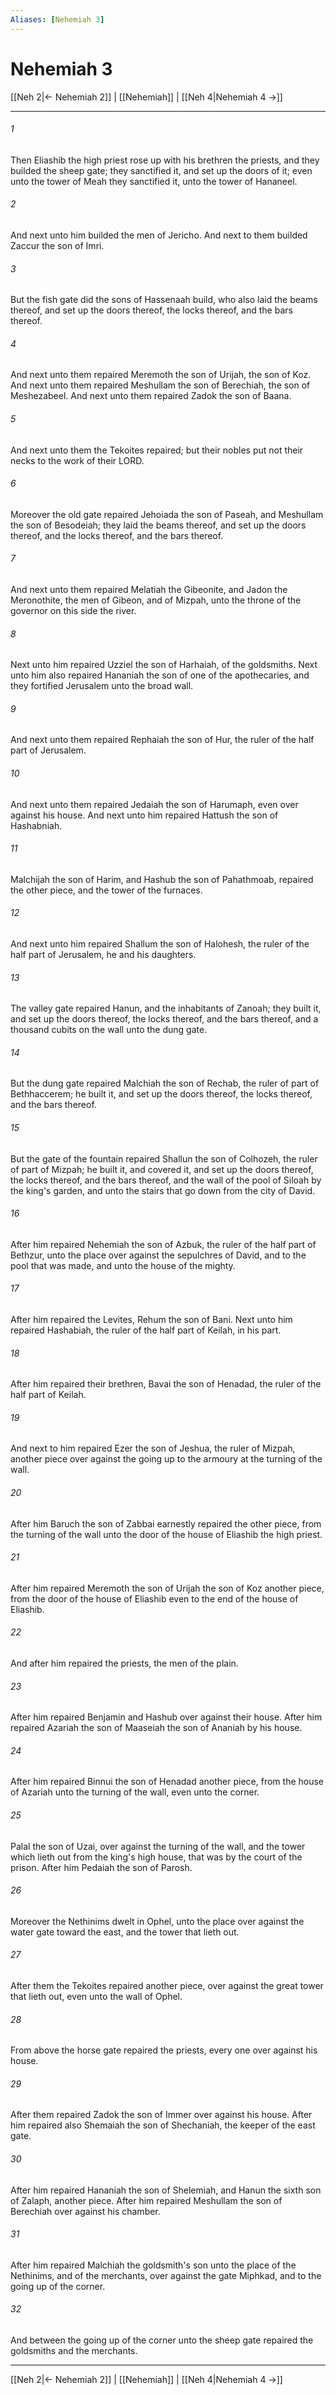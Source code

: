 ```yaml
---
Aliases: [Nehemiah 3]
---
```

# Nehemiah 3

[[Neh 2|← Nehemiah 2]] | [[Nehemiah]] | [[Neh 4|Nehemiah 4 →]]
***



###### 1 
Then Eliashib the high priest rose up with his brethren the priests, and they builded the sheep gate; they sanctified it, and set up the doors of it; even unto the tower of Meah they sanctified it, unto the tower of Hananeel. 

###### 2 
And next unto him builded the men of Jericho. And next to them builded Zaccur the son of Imri. 

###### 3 
But the fish gate did the sons of Hassenaah build, who also laid the beams thereof, and set up the doors thereof, the locks thereof, and the bars thereof. 

###### 4 
And next unto them repaired Meremoth the son of Urijah, the son of Koz. And next unto them repaired Meshullam the son of Berechiah, the son of Meshezabeel. And next unto them repaired Zadok the son of Baana. 

###### 5 
And next unto them the Tekoites repaired; but their nobles put not their necks to the work of their LORD. 

###### 6 
Moreover the old gate repaired Jehoiada the son of Paseah, and Meshullam the son of Besodeiah; they laid the beams thereof, and set up the doors thereof, and the locks thereof, and the bars thereof. 

###### 7 
And next unto them repaired Melatiah the Gibeonite, and Jadon the Meronothite, the men of Gibeon, and of Mizpah, unto the throne of the governor on this side the river. 

###### 8 
Next unto him repaired Uzziel the son of Harhaiah, of the goldsmiths. Next unto him also repaired Hananiah the son of one of the apothecaries, and they fortified Jerusalem unto the broad wall. 

###### 9 
And next unto them repaired Rephaiah the son of Hur, the ruler of the half part of Jerusalem. 

###### 10 
And next unto them repaired Jedaiah the son of Harumaph, even over against his house. And next unto him repaired Hattush the son of Hashabniah. 

###### 11 
Malchijah the son of Harim, and Hashub the son of Pahathmoab, repaired the other piece, and the tower of the furnaces. 

###### 12 
And next unto him repaired Shallum the son of Halohesh, the ruler of the half part of Jerusalem, he and his daughters. 

###### 13 
The valley gate repaired Hanun, and the inhabitants of Zanoah; they built it, and set up the doors thereof, the locks thereof, and the bars thereof, and a thousand cubits on the wall unto the dung gate. 

###### 14 
But the dung gate repaired Malchiah the son of Rechab, the ruler of part of Bethhaccerem; he built it, and set up the doors thereof, the locks thereof, and the bars thereof. 

###### 15 
But the gate of the fountain repaired Shallun the son of Colhozeh, the ruler of part of Mizpah; he built it, and covered it, and set up the doors thereof, the locks thereof, and the bars thereof, and the wall of the pool of Siloah by the king's garden, and unto the stairs that go down from the city of David. 

###### 16 
After him repaired Nehemiah the son of Azbuk, the ruler of the half part of Bethzur, unto the place over against the sepulchres of David, and to the pool that was made, and unto the house of the mighty. 

###### 17 
After him repaired the Levites, Rehum the son of Bani. Next unto him repaired Hashabiah, the ruler of the half part of Keilah, in his part. 

###### 18 
After him repaired their brethren, Bavai the son of Henadad, the ruler of the half part of Keilah. 

###### 19 
And next to him repaired Ezer the son of Jeshua, the ruler of Mizpah, another piece over against the going up to the armoury at the turning of the wall. 

###### 20 
After him Baruch the son of Zabbai earnestly repaired the other piece, from the turning of the wall unto the door of the house of Eliashib the high priest. 

###### 21 
After him repaired Meremoth the son of Urijah the son of Koz another piece, from the door of the house of Eliashib even to the end of the house of Eliashib. 

###### 22 
And after him repaired the priests, the men of the plain. 

###### 23 
After him repaired Benjamin and Hashub over against their house. After him repaired Azariah the son of Maaseiah the son of Ananiah by his house. 

###### 24 
After him repaired Binnui the son of Henadad another piece, from the house of Azariah unto the turning of the wall, even unto the corner. 

###### 25 
Palal the son of Uzai, over against the turning of the wall, and the tower which lieth out from the king's high house, that was by the court of the prison. After him Pedaiah the son of Parosh. 

###### 26 
Moreover the Nethinims dwelt in Ophel, unto the place over against the water gate toward the east, and the tower that lieth out. 

###### 27 
After them the Tekoites repaired another piece, over against the great tower that lieth out, even unto the wall of Ophel. 

###### 28 
From above the horse gate repaired the priests, every one over against his house. 

###### 29 
After them repaired Zadok the son of Immer over against his house. After him repaired also Shemaiah the son of Shechaniah, the keeper of the east gate. 

###### 30 
After him repaired Hananiah the son of Shelemiah, and Hanun the sixth son of Zalaph, another piece. After him repaired Meshullam the son of Berechiah over against his chamber. 

###### 31 
After him repaired Malchiah the goldsmith's son unto the place of the Nethinims, and of the merchants, over against the gate Miphkad, and to the going up of the corner. 

###### 32 
And between the going up of the corner unto the sheep gate repaired the goldsmiths and the merchants.

***
[[Neh 2|← Nehemiah 2]] | [[Nehemiah]] | [[Neh 4|Nehemiah 4 →]]
